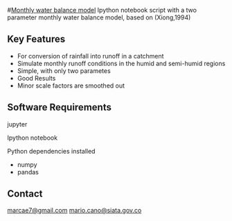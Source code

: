 #[Monthly water balance model](https://github.com/marcae777/Monthly-water-balance-model)
Ipython notebook script with a two parameter monthly water balance model, based on (Xiong,1994)

## Key Features
- For conversion of rainfall into runoff in a catchment
- Simulate monthly runoff conditions in the humid and semi-humid regions
- Simple, with only two parametes
- Good Results
- Minor scale factors are smoothed out

## Software Requirements
jupyter

Ipython notebook

Python dependencies installed
- numpy
- pandas

## Contact
marcae7@gmail.com
mario.cano@siata.gov.co

